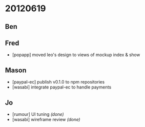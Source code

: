 # 20120619

## Ben



## Fred
- [popapp] moved leo's design to views of mockup index & show



## Mason
- [paypal-ec] publish v0.1.0 to npm repositories
- [wasabi] integrate paypal-ec to handle payments



## Jo
- [rumour] UI tuning *(done)*
- [wasabi] wireframe review *(done)*